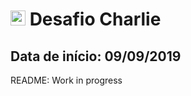 # <img src="https://avatars1.githubusercontent.com/u/7063040?v=4&s=200.jpg" alt="HU" width="24" /> Desafio Charlie

## Data de início: 09/09/2019
README: Work in progress
